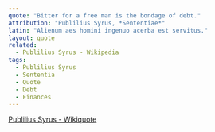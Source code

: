```yaml
---
quote: "Bitter for a free man is the bondage of debt."
attribution: "Publilius Syrus, *Sententiae*"
latin: "Alienum aes homini ingenuo acerba est servitus."
layout: quote
related:
  - Publilius Syrus - Wikipedia
tags:
  - Publilius Syrus
  - Sententia
  - Quote
  - Debt
  - Finances
---
```

[Publilius Syrus - Wikiquote](https://en.wikiquote.org/wiki/Publilius_Syrus)
